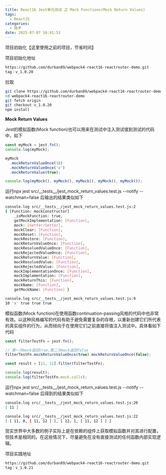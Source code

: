 ```yaml
---
title: React16 Jest单元测试 之 Mock Functions(Mock Return Values)
tags:
  - ReactJS
categories:
  - 技术
date: 2025-07-07 16:41:53
---
```


项目初始化【这里使用之前的项目，节省时间】

项目初始化地址

```bash
https://github.com/durban89/webpack4-react16-reactrouter-demo.git
tag：v_1.0.20
```

拉取

```bash
git clone https://github.com/durban89/webpack4-react16-reactrouter-demo.git 
cd webpack4-react16-reactrouter-demo
git fetch origin
git checkout v_1.0.20
npm install
```

**Mock Return Values**

Jest的模拟函数(Mock function)也可以用来在测试中注入测试值到测试的代码中，如下

```js
const myMock = jest.fn();
console.log(myMock);

myMock
  .mockReturnValueOnce(10)
  .mockReturnValueOnce('x')
  .mockReturnValue(true);

console.log(myMock(), myMock(), myMock(), myMock(), myMock());
```

运行npx jest src/\_\_tests\_\_/jest\_mock\_return\_values.test.js --notify --watchman=false 后输出的结果类似如下

```bash
console.log src/__tests__/jest_mock_return_values.test.js:2
{ [Function: mockConstructor]
    _isMockFunction: true,
    getMockImplementation: [Function],
    mock: [Getter/Setter],
    mockClear: [Function],
    mockReset: [Function],
    mockRestore: [Function],
    mockReturnValueOnce: [Function],
    mockResolvedValueOnce: [Function],
    mockRejectedValueOnce: [Function],
    mockReturnValue: [Function],
    mockResolvedValue: [Function],
    mockRejectedValue: [Function],
    mockImplementationOnce: [Function],
    mockImplementation: [Function],
    mockReturnThis: [Function],
    mockName: [Function],
    getMockName: [Function] }

console.log src/__tests__/jest_mock_return_values.test.js:9
10 'x' true true true
```

模拟函数(Mock function)在使用函数continuation-passing风格的代码中也非常有效。以这种风格编写的代码有助于避免需要复杂的存根，以重新创建它们所代表的真实组件的行为，从而倾向于在使用它们之前直接将值注入测试中。具体看如下代码

```js
const filterTestFn = jest.fn();

// 第一次mock返回true,第二次mock返回false
filterTestFn.mockReturnValueOnce(true).mockReturnValueOnce(false);

const result = [11, 12].filter(filterTestFn);

console.log(result);
console.log(filterTestFn.mock.calls);
```

运行npx jest src/\_\_tests\_\_/jest\_mock\_return\_values.test.js --notify --watchman=false 后得到的结果类似如下

```bash
console.log src/__tests__/jest_mock_return_values.test.js:20
[ 11 ]

console.log src/__tests__/jest_mock_return_values.test.js:22
[ [ 11, 0, [ 11, 12 ] ], [ 12, 1, [ 11, 12 ] ] ]
```

现实世界中大多数的例子实际上是在依赖的组件上获取模拟函数并对其进行配置，但技术是相同的。在这些情况下，尽量避免在没有直接测试的任何函数内部实现逻辑。

项目实践地址

```bash
https://github.com/durban89/webpack4-react16-reactrouter-demo.git
tag：v_1.0.21
```
